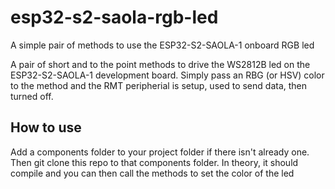 # esp32-s2-saola-rgb-led
A simple pair of methods to use the ESP32-S2-SAOLA-1 onboard RGB led

A pair of short and to the point methods to drive the WS2812B led on the ESP32-S2-SAOLA-1 development board.  Simply pass an RBG (or HSV) color to the method and the RMT peripherial is setup, used to send data, then turned off.

## How to use
Add a components folder to your project folder if there isn't already one.  Then git clone this repo to that components folder.  In theory, it should compile and you can then call the methods to set the color of the led
